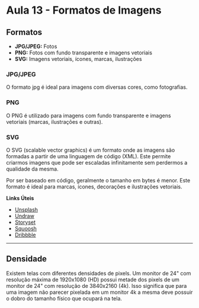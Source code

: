 # Aula 13 - Formatos de Imagens

## Formatos

* **JPG/JPEG:** Fotos
* **PNG:** Fotos com fundo transparente e imagens vetoriais
* **SVG:** Imagens vetoriais, ícones, marcas, ilustrações

### JPG/JPEG

O formato jpg é ideal para imagens com diversas cores, como fotografias.


### PNG

O PNG é utilizado para imagens com fundo transparente e imagens vetoriais (marcas, ilustrações e outras).

### SVG

O SVG (scalable vector graphics) é um formato onde as imagens são formadas a partir de uma linguagem de código (XML). Este permite criarmos imagens que pode ser escaladas infinitamente sem perdermos a qualidade da mesma.

Por ser baseado em código, geralmente o tamanho em bytes é menor. Este formato é ideal para marcas, ícones, decorações e ilustrações vetoriais.

**Links Úteis**
  * [Unsplash](https://unsplash.com/pt-br)
  * [Undraw](https://undraw.co/illustrations)
  * [Storyset](https://storyset.com/)
  * [Squoosh](https://squoosh.app/editor)
  * [Dribbble](https://dribbble.com/search/free)
---

## Densidade

Existem telas com diferentes densidades de pixels. Um monitor de 24" com resolução máxima de 1920x1080 (HD) possui metade dos pixels de um monitor de 24" com resolução de 3840x2160 (4k). Isso significa que para uma imagem não parecer pixelada em um monitor 4k a mesma deve possuir o dobro do tamanho físico que ocupará na tela.

